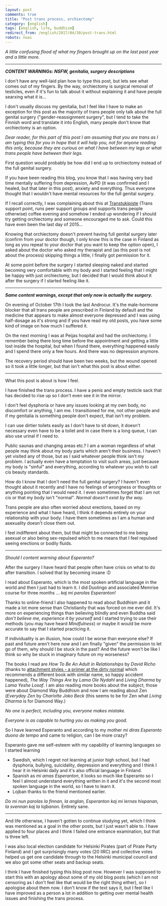 ```yaml
---
layout: post
comments: true
title: "Post trans process, orchiectomy"
category: [english]
tags: [english, life, buddhism]
redirect_from: /english/2017/04/30/post-trans.html
robots: noai
---
```


_A little confusing flood of what my fingers brought up on the last past
year and a little more._

---

**_CONTENT WARNINGs: NSFW, genitalia, surgery descriptions_**

I don't have any well-laid plan how to type this post, but lets see what
comes out of my fingers. By the way, orchiectomy is surgical removal of
testicles, even if it's fun to talk about it without explaining it and have
people searxing what it is...

I don't usually discuss my genitalia, but I feel like I have to make an
exception for this post as the majority of trans people only talk about
the full genital surgery ("gender-reassignment surgery", but I tend to take
the Finnish word and translate it into English, many people don't know
that orchiectomy is an option.

_Dear reader, for this part of this post I am assuming that you are trans
as I am typing this for you in hope that it will help you, not for anyone
reading this only, because they are curious on what I have between my
legs or what trans people have between their legs._

First question would probably be how did I end up to orchiectomy instead of
the full genital surgery.

If you have been reading this blog, you know that I was having very bad
time mentally suffering from depression, AvPD (it was confirmed and I
healed, but that later in this post), anxiety and everything. Thus everyone
thought that I wouldn't have mental resources for the full genital surgery.

If I recall correctly, I was complaining about this at [Transtukipiste](https://transtukipiste.fi/in-english/)
(Trans support point, runs peer support groups and supports trans people
otherwise) coffee evening and somehow I ended up wondering if I should
try getting orchiectomy and someone encouraged me to ask. Could this have
even been the last day of 2015...

Knowing that orchiectomy doesn't prevent having full genital surgery later
(confirm from your doctor though, I only know this is the case in Finland
as long as you repeat to your doctor that you want to keep the option
open), I asked about the doctor who asked my therapist and (as this post is
not about the process) skipping things a little, I finally got permission
for it.

At some point before the surgery I started sleeping naked and started becoming very
comfortable with my body and I started feeling that I might be happy with
just orchiectomy, but I decided that I would think about it after the
surgery if I started feeling like it.

---

**_Same content warnings, except that only now is actually the surgery._**

On evening of October 17th I took the last Androcur. It's the
male-hormone blocker that all trans people are prescribed in Finland by
default and the medicine that appears to make almost everyone depressed
and I was using half-dosage as it's strong and if you have read my old
posts, you have some kind of image on how much I suffered it.

On the next morning I was at Peijas hospital and had the orchiectomy. I
remember being there long time before the appointment and getting a little
lost inside the hospital, but when I found there, everything happened
easily and I spend there only a few hours. And there was no depression
anymore.

The recovery period should have been two weeks, but the wound opened so
it took a little longer, but that isn't what this post is about either.

---

What this post is about is how I feel.

I have finished the trans process. I have a penis and empty testicle sack
that has decided to rise up so I don't even see it in the mirror.

I don't feel dysphoria or have any issues looking at my own body, no
discomfort or anything, I am me. I transitioned for me, not other
people and if my genitalia is something people don't expect, that isn't
my problem.

I can use dirtier toilets easily as I don't have to sit down, it doesn't
necessary even have to be a toilet and in case there is a long queue, I
can also use urinal if I need to.

Public saunas and changing areas etc.? I am a woman regardless of what
people may think about my body parts which aren't their business. I haven't
yet visited any of those, but as I said whatever people think isn't my
problem. I actually even have a temptation to visit such areas, just
because my body is "sinful" and everything, according to whatever you wish
to call cis beauty standards. <!-- This is possibly a little kinky. -->

How do I know that I don't need the full genital surgery? I haven't even
thought about it recently and I have no feelings of wrongness or thoughts
or anything pointing that I would need it. I even sometimes forget that
I am not cis or that my body isn't "normal". _Normal doesn't exist by
the way._

Trans people are also often worried about erections, based on my
experience and what I have heard, I think it depends entirely on your
relationship with your body. I have them sometimes as I am a human
and asexuality doesn't close them out.

I feel indifferent about them, but that might be connected to me
being asexual or also being sex-repulsed which to me means that
I feel repulsed seeing erections or bodily fluids.

---

_Should I content warning about Esperanto?_

After the surgery I have heard that people often have crisis on what to do
after transition. I solved that by becoming insane :D

I read about Esperanto, which is the most spoken artificial language in
the world and then I just had to learn it. I did Duolingo and associated
Memrise course for three months ... <em lang="eo">kaj mi parolas
Esperanton!</em>

Thanks to online-friend I also happened to read about Buddhism and it made
a lot more sense than Christianity that was forced on me ever did. It's
more on experiencing things than believing blindly and even Buddha said
_don't believe me, experience it by yourself_ and I started trying to
use their methods (you may have heard _Mindfulness_) or maybe it would be
more accurate to say that I started practicing it.

If individuality is an illusion, how could I be worse than everyone else?
If past and future aren't here _now_ and I am finally "given" the
permission to let go of them, why should I be stuck in the past? And the
future won't be like I think so why be stuck in imaginary future on my
worseness?

The books I read are _How To Be An Adult in Relationships_ by
_David Richo_ (thanks to [attachment styles - a primer at the dirty normal](https://www.thedirtynormal.com/post/2010/06/21/attachment-styles-a-primer/)
which recommends a different book with similar name, so happy accident
happened), _The Way Things Are_ by _Lama Ole Nydahl_ and _Living Dharma_ by
_Lama Yeshe Losaf_. I am also reading more books about the subject, those
were about Diamond Way Buddhism and now I am reading about Zen
(_Everyday Zen_ by _Charlotte Joko Beck_ (this seems to be for Zen what
_Living Dharma_ is for Diamond Way.)

_No one is perfect, including you, everyone makes mistake._

_Everyone is as capable to hurting you as making you good._

So I have learned Esperanto and according to my mother <em lang="eo">mi diras Esperanto
duono de tempo</em> and came to religion, can I be more crazy?

Esperanto gave me self-esteem with my capability of learning languages so
I started learning

- Swedish, which I regret not learning at junior high school, but I had
  dysphoria, bullying, suicidality, depression and everything and I think
  I hear it in Helsinki daily and it's also official language in Finland.
- Spanish as <em lang="eo">mi amas Esperanton</em>, it looks so much like Esperanto so
  I feel I almost understand everything written in it and it's the second
  most spoken language in the world, so I have to learn it.
- Lojban thanks to the friend mentioned earlier.

<em lang="eo">Do mi nun parolas la finnan, la anglan, Esperanton kaj mi lernas hispanan,
la svennan kaj la lojbanon.</em> Entirely sane.

---

And life otherwise, I haven't gotten to continue studying yet, which I
think was mentioned as a goal in the other posts, but I just wasn't able
to. I have applied to four places and I think I failed one entrance
examination, but that is three left.

I was also local election candidate for Helsinki Pirates (part of Pirate
Party Finland) and I got surprisingly many votes (20 IIRC) and collective
votes helped us get one candidate through to the Helsinki municipal
council and we also got some other seats and backup seats.

I think I have finished typing this blog post now. However I was supposed
to start this with an apology about some of my old blog posts (which I am not censoring as I don't feel like that would be the right thing either),
so I apologise about them now. I don't know if the text says it, but I
feel like I have improved as a person a lot in addition to getting over
mental health issues and finishing the trans process.
